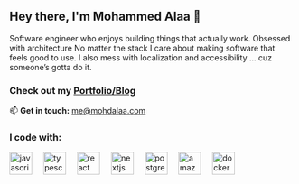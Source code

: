## Hey there, I'm Mohammed Alaa 👋
Software engineer who enjoys building things that actually work.
Obsessed with architecture
No matter the stack I care about making software that feels good to use.
I also mess with localization and accessibility ... cuz someone’s gotta do it.

### Check out my [Portfolio/Blog](https://mohdalaa.com)

📫 **Get in touch:** [me@mohdalaa.com](mailto:me@mohdalaa.com)

### I code with:

<div align="left"><div align="left"> <img src="https://cdn.jsdelivr.net/gh/devicons/devicon/icons/javascript/javascript-original.svg" height="40" alt="javascript logo" /> <img width="12" /> <img src="https://cdn.jsdelivr.net/gh/devicons/devicon/icons/typescript/typescript-original.svg" height="40" alt="typescript logo" /> <img width="12" /> <img src="https://cdn.jsdelivr.net/gh/devicons/devicon/icons/react/react-original.svg" height="40" alt="react logo" /> <img width="12" /> <img src="https://cdn.jsdelivr.net/gh/devicons/devicon/icons/nextjs/nextjs-original.svg" height="40" alt="nextjs logo" /> <img width="12" /> <img src="https://cdn.jsdelivr.net/gh/devicons/devicon/icons/postgresql/postgresql-original.svg" height="40" alt="postgresql logo" /> <img width="12" /> <img src="https://cdn.jsdelivr.net/gh/devicons/devicon/icons/amazonwebservices/amazonwebservices-line-wordmark.svg" height="40" alt="amazonwebservices logo" /> <img width="12" /> <img src="https://cdn.jsdelivr.net/gh/devicons/devicon/icons/docker/docker-original.svg" height="40" alt="docker logo" /> </div>
</div>
